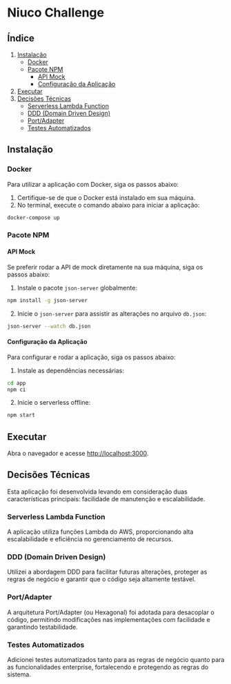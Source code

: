 # Niuco Challenge

## Índice

1. [Instalação](#instalação)
    - [Docker](#docker)
    - [Pacote NPM](#pacote-npm)
        - [API Mock](#api-mock)
        - [Configuração da Aplicação](#configuração-da-aplicação)
2. [Executar](#executar)
3. [Decisões Técnicas](#decisões-técnicas)
    - [Serverless Lambda Function](#serverless-lambda-function)
    - [DDD (Domain Driven Design)](#ddd-domain-driven-design)
    - [Port/Adapter](#portadapter)
    - [Testes Automatizados](#testes-automatizados)

## Instalação

### Docker

Para utilizar a aplicação com Docker, siga os passos abaixo:

1. Certifique-se de que o Docker está instalado em sua máquina.
2. No terminal, execute o comando abaixo para iniciar a aplicação:

```bash
docker-compose up
```

### Pacote NPM

#### API Mock

Se preferir rodar a API de mock diretamente na sua máquina, siga os passos abaixo:

1. Instale o pacote `json-server` globalmente:

```bash
npm install -g json-server
```

2. Inicie o `json-server` para assistir as alterações no arquivo `db.json`:

```bash
json-server --watch db.json
```

#### Configuração da Aplicação

Para configurar e rodar a aplicação, siga os passos abaixo:

1. Instale as dependências necessárias:

```bash
cd app
npm ci
```

2. Inicie o serverless offline:

```bash
npm start
```

## Executar

Abra o navegador e acesse [http://localhost:3000](http://localhost:3000).

## Decisões Técnicas

Esta aplicação foi desenvolvida levando em consideração duas características principais: facilidade de manutenção e escalabilidade.

### Serverless Lambda Function

A aplicação utiliza funções Lambda do AWS, proporcionando alta escalabilidade e eficiência no gerenciamento de recursos.

### DDD (Domain Driven Design)

Utilizei a abordagem DDD para facilitar futuras alterações, proteger as regras de negócio e garantir que o código seja altamente testável.

### Port/Adapter

A arquitetura Port/Adapter (ou Hexagonal) foi adotada para desacoplar o código, permitindo modificações nas implementações com facilidade e garantindo testabilidade.

### Testes Automatizados

Adicionei testes automatizados tanto para as regras de negócio quanto para as funcionalidades enterprise, fortalecendo e protegendo as regras do sistema.
